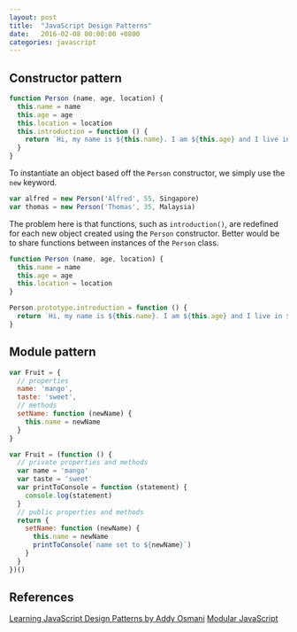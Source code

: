 ```yaml
---
layout: post
title:  "JavaScript Design Patterns"
date:   2016-02-08 00:00:00 +0800
categories: javascript
---
```


## Constructor pattern

```js
function Person (name, age, location) {
  this.name = name
  this.age = age
  this.location = location
  this.introduction = function () {
    return `Hi, my name is ${this.name}. I am ${this.age} and I live in ${location}.`
  }
}
```

To instantiate an object based off the `Person` constructor, we simply use the `new` keyword.

```js
var alfred = new Person('Alfred', 55, Singapore)
var thomas = new Person('Thomas', 35, Malaysia)
```

The problem here is that functions, such as `introduction()`, are redefined for each new object created using the `Person` constructor. Better would be to share functions between instances of the `Person` class.

```js
function Person (name, age, location) {
  this.name = name
  this.age = age
  this.location = location
}

Person.prototype.introduction = function () {
  return `Hi, my name is ${this.name}. I am ${this.age} and I live in ${this.location}.`
}

```

## Module pattern

```js
var Fruit = {
  // properties
  name: 'mango',
  taste: 'sweet',
  // methods
  setName: function (newName) {
    this.name = newName
  }
}
```

```js
var Fruit = (function () {
  // private properties and methods
  var name = 'mango'
  var taste = 'sweet'
  var printToConsole = function (statement) {
    console.log(statement)
  }
  // public properties and methods
  return {
    setName: function (newName) {
      this.name = newName
      printToConsole(`name set to ${newName}`)
    }
  }
})()
```

## References

[Learning JavaScript Design Patterns by Addy Osmani][js-book]
[Modular JavaScript][js-video]

[js-book]: https://addyosmani.com/resources/essentialjsdesignpatterns/book/#constructorpatternjavascript
[js-video]: https://www.youtube.com/watch?v=m-NYyst_tiY&list=PLoYCgNOIyGABs-wDaaxChu82q_xQgUb4f&index=1
